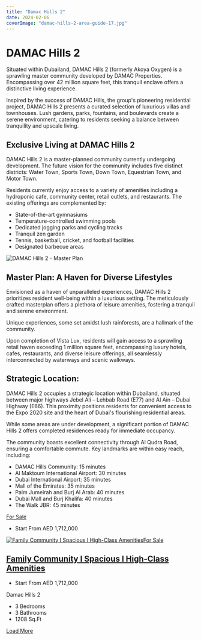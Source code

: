 ```yaml
---
title: "Damac Hills 2"
date: 2024-02-06
coverImage: "damac-hills-2-area-guide-17.jpg"
---
```


# DAMAC Hills 2

Situated within Dubailand, DAMAC Hills 2 (formerly Akoya Oxygen) is a sprawling master community developed by DAMAC Properties. Encompassing over 42 million square feet, this tranquil enclave offers a distinctive living experience.  
  
Inspired by the success of DAMAC Hills, the group's pioneering residential project, DAMAC Hills 2 presents a curated selection of luxurious villas and townhouses. Lush gardens, parks, fountains, and boulevards create a serene environment, catering to residents seeking a balance between tranquility and upscale living.  
  

## Exclusive Living at DAMAC Hills 2

DAMAC Hills 2 is a master-planned community currently undergoing development. The future vision for the community includes five distinct districts: Water Town, Sports Town, Down Town, Equestrian Town, and Motor Town.  
  
Residents currently enjoy access to a variety of amenities including a hydroponic cafe, community center, retail outlets, and restaurants. The existing offerings are complemented by:

- State-of-the-art gymnasiums
- Temperature-controlled swimming pools
- Dedicated jogging parks and cycling tracks
- Tranquil zen garden
- Tennis, basketball, cricket, and football facilities
- Designated barbecue areas

![DAMAC Hills 2 - Master Plan](images/damac-hills-2-community-area-guide-master-plan-1000x660.jpg)

## Master Plan: A Haven for Diverse Lifestyles

Envisioned as a haven of unparalleled experiences, DAMAC Hills 2 prioritizes resident well-being within a luxurious setting. The meticulously crafted masterplan offers a plethora of leisure amenities, fostering a tranquil and serene environment. 

Unique experiences, some set amidst lush rainforests, are a hallmark of the community. 

Upon completion of Vista Lux, residents will gain access to a sprawling retail haven exceeding 1 million square feet, encompassing luxury hotels, cafes, restaurants, and diverse leisure offerings, all seamlessly interconnected by waterways and scenic walkways.

## Strategic Location:

DAMAC Hills 2 occupies a strategic location within Dubailand, situated between major highways Jebel Ali – Lehbab Road (E77) and Al Ain – Dubai Highway (E66). This proximity positions residents for convenient access to the Expo 2020 site and the heart of Dubai's flourishing residential areas. 

While some areas are under development, a significant portion of DAMAC Hills 2 offers completed residences ready for immediate occupancy.  
  

The community boasts excellent connectivity through Al Qudra Road, ensuring a comfortable commute. Key landmarks are within easy reach, including:

- DAMAC Hills Community: 15 minutes
- Al Maktoum International Airport: 30 minutes
- Dubai International Airport: 35 minutes
- Mall of the Emirates: 35 minutes
- Palm Jumeirah and Burj Al Arab: 40 minutes
- Dubai Mall and Burj Khalifa: 40 minutes
- The Walk JBR: 45 minutes

[For Sale](https://sevenluxuryrealestate.com/status/buy/)

- Start From AED 1,712,000

 [![Family Community I Spacious I High-Class Amenities](images/a15537a1-ea89-11ee-be45-063ca25adbe1.png)](https://sevenluxuryrealestate.com/dubai-property/family-community-i-spacious-i-high-class-amenities/)[For Sale](https://sevenluxuryrealestate.com/status/buy/)

## [Family Community I Spacious I High-Class Amenities](https://sevenluxuryrealestate.com/dubai-property/family-community-i-spacious-i-high-class-amenities/)

- Start From AED 1,712,000

Damac Hills 2

- 3 Bedrooms
- 3 Bathrooms
- 1208 Sq.Ft

[Load More](#)
